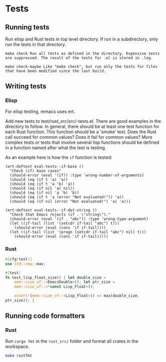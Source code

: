 # Tests

## Running tests

Run elisp and Rust tests in top level directory. If run in a
subdirectory, only run the tests in that directory.

    make check Run all tests as defined in the directory. Expensive tests are suppressed. The result of the tests for .el is stored in .log.

    make check-maybe Like "make check", but run only the tests for files that have been modified since the last build.

## Writing tests

### Elisp

For elisp testing, remacs uses ert.

Add new tests to test/rust_src/src/<filename>-tests.el. There are good
examples in the directory to follow. In general, there should be at
least one test function for each Rust function. This function should
be a 'smoke' test. Does the Rust call succeed for common values? Does
it fail for common values? More complex tests or tests that involve
several lisp functions should be defined in a function named after
what the test is testing.

As an example here is how the `if` function is tested:

```elisp
(ert-deftest eval-tests--if-base ()
  "Check (if) base cases"
  (should-error (eval '(if)) :type 'wrong-number-of-arguments)
  (should (eq (if t 'a) 'a))
  (should (eq (if t 'a 'b) 'a))
  (should (eq (if nil 'a) nil))
  (should (eq (if nil 'a 'b) 'b))
  (should (eq (if t 'a (error "Not evaluated!")) 'a))
  (should (eq (if nil (error "Not evaluated!") 'a) 'a)))

(ert-deftest eval-tests--if-dot-string ()
  "Check that Emacs rejects (if . \"string\")."
  (should-error (eval '(if . "abc")) :type 'wrong-type-argument)
  (let ((if-tail (list '(setcdr if-tail "abc") t)))
    (should-error (eval (cons 'if if-tail))))
  (let ((if-tail (list '(progn (setcdr if-tail "abc") nil) t)))
    (should-error (eval (cons 'if if-tail)))))
```

### Rust

```rust
#[cfg(test)]
use std::cmp::max;

#[test]
fn test_lisp_float_size() { let double_size =
    mem::size_of::<EmacsDouble>(); let ptr_size =
    mem::size_of::<*const Lisp_Float>();

    assert!(mem::size_of::<Lisp_Float>() == max(double_size,
ptr_size)); }
```

## Running code formatters

### Rust

Run `cargo fmt` in the `rust_src/` folder and format all crates in the workspace.

```sh
make rustfmt

```
